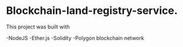 # Blockchain-land-registry-service.


This project was built with 

-NodeJS
-Ether.js
-Solidity
-Polygon blockchain network


